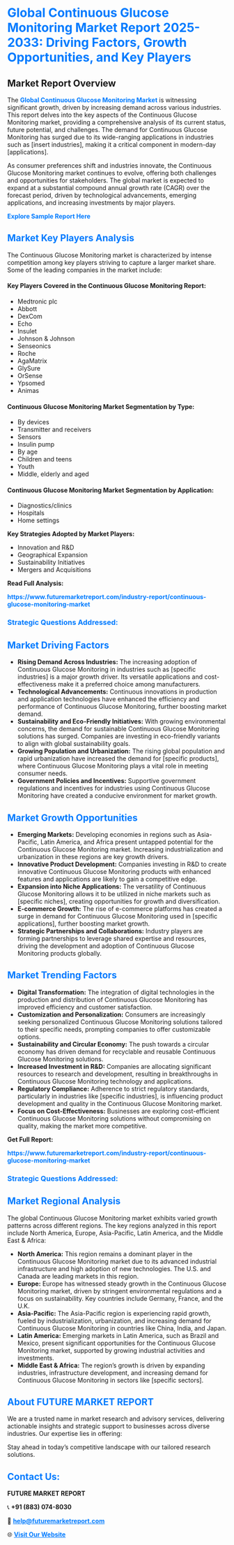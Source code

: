 <h1 style="color: #007BFF;">Global Continuous Glucose Monitoring Market Report 2025-2033: Driving Factors, Growth Opportunities, and Key Players</h1>

<section id="overview">
<h2>Market Report Overview</h2>
<p>The <a href="https://www.futuremarketreport.com/industry-report/continuous-glucose-monitoring-market" style="color: #007BFF; text-decoration: none;"><strong>Global Continuous Glucose Monitoring Market</strong></a> is witnessing significant growth, driven by increasing demand across various industries. This report delves into the key aspects of the Continuous Glucose Monitoring market, providing a comprehensive analysis of its current status, future potential, and challenges. The demand for Continuous Glucose Monitoring has surged due to its wide-ranging applications in industries such as [insert industries], making it a critical component in modern-day [applications].</p>
<p>As consumer preferences shift and industries innovate, the Continuous Glucose Monitoring market continues to evolve, offering both challenges and opportunities for stakeholders. The global market is expected to expand at a substantial compound annual growth rate (CAGR) over the forecast period, driven by technological advancements, emerging applications, and increasing investments by major players.</p>
</section>

<section id="overview">
<p><a href="https://www.futuremarketreport.com/request-sample/reportId=107782" style="color: #007BFF; text-decoration: none;"><strong>Explore Sample Report Here</strong></a></p>
</section>

<section id="key-players">
<h2 style="color: #007BFF;">Market Key Players Analysis</h2>
<p>The Continuous Glucose Monitoring market is characterized by intense competition among key players striving to capture a larger market share. Some of the leading companies in the market include:</p>
<h4>Key Players Covered in the Continuous Glucose Monitoring Report:</h4>
<ul><li>Medtronic plc</li><li>Abbott</li><li>DexCom</li><li>Echo</li><li>Insulet</li><li>Johnson &amp; Johnson</li><li>Senseonics</li><li>Roche</li><li>AgaMatrix</li><li>GlySure</li><li>OrSense</li><li>Ypsomed</li><li>Animas</li></ul>
<h4>Continuous Glucose Monitoring Market Segmentation by Type:</h4>
<ul><li>By devices</li><li>Transmitter and receivers</li><li>Sensors</li><li>Insulin pump</li><li>By age</li><li>Children and teens</li><li>Youth</li><li>Middle, elderly and aged</li></ul>

<h4>Continuous Glucose Monitoring Market Segmentation by Application:</h4>
<ul><li>Diagnostics/clinics</li><li>Hospitals</li><li>Home settings</li></ul>
<p><strong>Key Strategies Adopted by Market Players:</strong></p>
<ul>
<li>Innovation and R&D</li>
<li>Geographical Expansion</li>
<li>Sustainability Initiatives</li>
<li>Mergers and Acquisitions</li>
</ul>
</section>

<section>
<p><strong>Read Full Analysis: </strong></p><a href="https://www.futuremarketreport.com/industry-report/continuous-glucose-monitoring-market" style="color: #007BFF; text-decoration: none;"><strong>https://www.futuremarketreport.com/industry-report/continuous-glucose-monitoring-market</strong></a>
<h3 style="color: #007BFF;">Strategic Questions Addressed:</h3>
</section>

<section id="driving-factors">
<h2 style="color: #007BFF;">Market Driving Factors</h2>
<ul>
<li><strong>Rising Demand Across Industries:</strong> The increasing adoption of Continuous Glucose Monitoring in industries such as [specific industries] is a major growth driver. Its versatile applications and cost-effectiveness make it a preferred choice among manufacturers.</li>
<li><strong>Technological Advancements:</strong> Continuous innovations in production and application technologies have enhanced the efficiency and performance of Continuous Glucose Monitoring, further boosting market demand.</li>
<li><strong>Sustainability and Eco-Friendly Initiatives:</strong> With growing environmental concerns, the demand for sustainable Continuous Glucose Monitoring solutions has surged. Companies are investing in eco-friendly variants to align with global sustainability goals.</li>
<li><strong>Growing Population and Urbanization:</strong> The rising global population and rapid urbanization have increased the demand for [specific products], where Continuous Glucose Monitoring plays a vital role in meeting consumer needs.</li>
<li><strong>Government Policies and Incentives:</strong> Supportive government regulations and incentives for industries using Continuous Glucose Monitoring have created a conducive environment for market growth.</li>
</ul>
</section>

<section id="growth-opportunities">
<h2 style="color: #007BFF;">Market Growth Opportunities</h2>
<ul>
<li><strong>Emerging Markets:</strong> Developing economies in regions such as Asia-Pacific, Latin America, and Africa present untapped potential for the Continuous Glucose Monitoring market. Increasing industrialization and urbanization in these regions are key growth drivers.</li>
<li><strong>Innovative Product Development:</strong> Companies investing in R&D to create innovative Continuous Glucose Monitoring products with enhanced features and applications are likely to gain a competitive edge.</li>
<li><strong>Expansion into Niche Applications:</strong> The versatility of Continuous Glucose Monitoring allows it to be utilized in niche markets such as [specific niches], creating opportunities for growth and diversification.</li>
<li><strong>E-commerce Growth:</strong> The rise of e-commerce platforms has created a surge in demand for Continuous Glucose Monitoring used in [specific applications], further boosting market growth.</li>
<li><strong>Strategic Partnerships and Collaborations:</strong> Industry players are forming partnerships to leverage shared expertise and resources, driving the development and adoption of Continuous Glucose Monitoring products globally.</li>
</ul>
</section>

<section id="trending-factors">
<h2 style="color: #007BFF;">Market Trending Factors</h2>
<ul>
<li><strong>Digital Transformation:</strong> The integration of digital technologies in the production and distribution of Continuous Glucose Monitoring has improved efficiency and customer satisfaction.</li>
<li><strong>Customization and Personalization:</strong> Consumers are increasingly seeking personalized Continuous Glucose Monitoring solutions tailored to their specific needs, prompting companies to offer customizable options.</li>
<li><strong>Sustainability and Circular Economy:</strong> The push towards a circular economy has driven demand for recyclable and reusable Continuous Glucose Monitoring solutions.</li>
<li><strong>Increased Investment in R&D:</strong> Companies are allocating significant resources to research and development, resulting in breakthroughs in Continuous Glucose Monitoring technology and applications.</li>
<li><strong>Regulatory Compliance:</strong> Adherence to strict regulatory standards, particularly in industries like [specific industries], is influencing product development and quality in the Continuous Glucose Monitoring market.</li>
<li><strong>Focus on Cost-Effectiveness:</strong> Businesses are exploring cost-efficient Continuous Glucose Monitoring solutions without compromising on quality, making the market more competitive.</li>
</ul>
</section>

<section>
<p><strong>Get Full Report: </strong></p><a href="https://www.futuremarketreport.com/industry-report/continuous-glucose-monitoring-market" style="color: #007BFF; text-decoration: none;"><strong>https://www.futuremarketreport.com/industry-report/continuous-glucose-monitoring-market</strong></a>
<h3 style="color: #007BFF;">Strategic Questions Addressed:</h3>
</section>


<section id="regional-analysis">
<h2 style="color: #007BFF;">Market Regional Analysis</h2>
<p>The global Continuous Glucose Monitoring market exhibits varied growth patterns across different regions. The key regions analyzed in this report include North America, Europe, Asia-Pacific, Latin America, and the Middle East & Africa:</p>
<ul>
<li><strong>North America:</strong> This region remains a dominant player in the Continuous Glucose Monitoring market due to its advanced industrial infrastructure and high adoption of new technologies. The U.S. and Canada are leading markets in this region.</li>
<li><strong>Europe:</strong> Europe has witnessed steady growth in the Continuous Glucose Monitoring market, driven by stringent environmental regulations and a focus on sustainability. Key countries include Germany, France, and the U.K.</li>
<li><strong>Asia-Pacific:</strong> The Asia-Pacific region is experiencing rapid growth, fueled by industrialization, urbanization, and increasing demand for Continuous Glucose Monitoring in countries like China, India, and Japan.</li>
<li><strong>Latin America:</strong> Emerging markets in Latin America, such as Brazil and Mexico, present significant opportunities for the Continuous Glucose Monitoring market, supported by growing industrial activities and investments.</li>
<li><strong>Middle East & Africa:</strong> The region’s growth is driven by expanding industries, infrastructure development, and increasing demand for Continuous Glucose Monitoring in sectors like [specific sectors].</li>
</ul>
</section>

<footer>
<h2 style="color: #007BFF;">About FUTURE MARKET REPORT</h2>
<p>We are a trusted name in market research and advisory services, delivering actionable insights and strategic support to businesses across diverse industries. Our expertise lies in offering:</p>

<p>Stay ahead in today’s competitive landscape with our tailored research solutions.</p>

<h2 style="color: #007BFF;">Contact Us:</h2>
<p><strong>FUTURE MARKET REPORT</strong></p>
<p>📞 <strong>+91 (883) 074-8030</strong></p>
<p>📧 <strong><a href="mailto:help@futuremarketreport.com" style="color: #007BFF;">help@futuremarketreport.com</a></strong></p>
<p>🌐 <strong><a href="https://www.futuremarketreport.com/" style="color: #007BFF;">Visit Our Website</a></strong></p>
</footer>